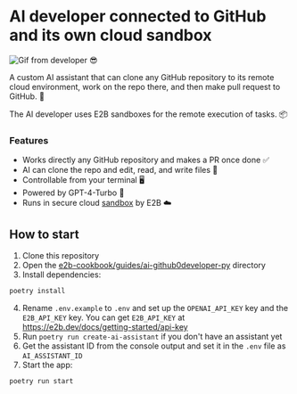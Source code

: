 # AI developer connected to GitHub and its own cloud sandbox 

![Gif from developer](https://ntjfcwpzsxugrykskdgi.supabase.co/storage/v1/object/public/content-assets/1219_019.gif?t=2023-12-19T18%3A26%3A10.474Z) 😎

A custom AI assistant that can clone any GitHub repository to its remote cloud environment, work on the repo there, and then make pull request to GitHub. 🚀

The AI developer uses E2B sandboxes for the remote execution of tasks. 📦

### Features
- Works directly any GitHub repository and makes a PR once done ✅
- AI can clone the repo and edit, read, and write files 📝
- Controllable from your terminal 🖥️
- Powered by GPT-4-Turbo 💪
- Runs in secure cloud [sandbox](https://e2b.dev/docs) by E2B ☁️


## How to start
1. Clone this repository
2. Open the [e2b-cookbook/guides/ai-github0developer-py](./) directory
3. Install dependencies:
```sh
poetry install
```
4. Rename `.env.example` to `.env` and set up the `OPENAI_API_KEY` key and the `E2B_API_KEY` key. You can get `E2B_API_KEY` at  https://e2b.dev/docs/getting-started/api-key
5. Run `poetry run create-ai-assistant` if you don't have an assistant yet
6. Get the assistant ID from the console output and set it in the `.env` file as `AI_ASSISTANT_ID`
7. Start the app:
```sh
poetry run start
```
